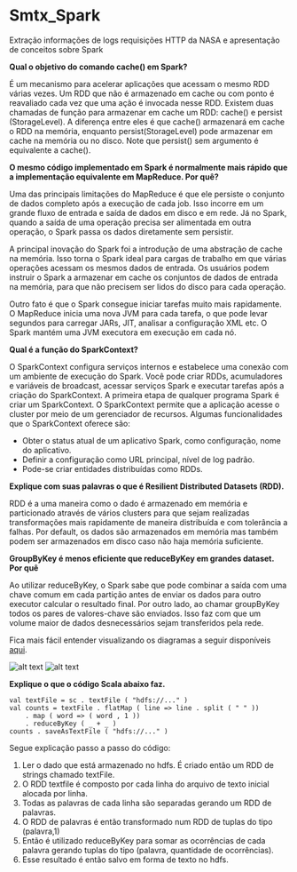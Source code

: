 # Smtx_Spark

Extração informações de logs requisições HTTP da NASA e apresentação de conceitos sobre Spark


**Qual o objetivo do comando cache() em Spark?**

É um mecanismo para acelerar aplicações que acessam o mesmo RDD várias vezes. Um RDD que não é armazenado em cache ou com ponto é reavaliado cada vez que uma ação é invocada nesse RDD. Existem duas chamadas de função para armazenar em cache um RDD: cache() e persist (StorageLevel). A diferença entre eles é que cache() armazenará em cache o RDD na memória, enquanto persist(StorageLevel) pode armazenar em cache na memória ou no disco. Note que persist() sem argumento é equivalente a cache().


**O mesmo código implementado em Spark é normalmente mais rápido que a implementação equivalente em MapReduce. Por quê?**

Uma das principais limitações do MapReduce é que ele persiste o conjunto de dados completo após a execução de cada job. Isso incorre em um grande fluxo de entrada e saída de dados em disco e em rede. Já no Spark, quando a saída de uma operação precisa ser alimentada em outra operação, o Spark passa os dados diretamente sem persistir.

A principal inovação do Spark foi a introdução de uma abstração de cache na memória. Isso torna o Spark ideal para cargas de trabalho em que várias operações acessam os mesmos dados de entrada. Os usuários podem instruir o Spark a armazenar em cache os conjuntos de dados de entrada na memória, para que não precisem ser lidos do disco para cada operação.

Outro fato é que o Spark consegue iniciar tarefas muito mais rapidamente. O MapReduce inicia uma nova JVM para cada tarefa, o que pode levar segundos para carregar JARs, JIT, analisar a configuração XML etc. O Spark mantém uma JVM executora em execução em cada nó.

**Qual é a função do SparkContext?**

O SparkContext configura serviços internos e estabelece uma conexão com um ambiente de execução do Spark. Você pode criar RDDs, acumuladores e variáveis ​​de broadcast, acessar serviços Spark e executar tarefas após a criação do SparkContext.
A primeira etapa de qualquer programa Spark é criar um SparkContext. O SparkContext permite que a aplicação acesse o cluster por meio de um gerenciador de recursos.
Algumas funcionalidades que o SparkContext oferece são:
- Obter o status atual de um aplicativo Spark, como configuração, nome do aplicativo.
- Definir a configuração como URL principal, nível de log padrão.
- Pode-se criar entidades distribuídas como RDDs.

**Explique com suas palavras o que é Resilient Distributed Datasets (RDD).**

RDD é a uma maneira como o dado é armazenado em memória e particionado através de vários clusters para que sejam realizadas transformações mais rapidamente de maneira distribuída e com tolerância a falhas.
Por default, os dados são armazenados em memória mas também podem ser armazenados em disco caso não haja memória suficiente. 

**GroupByKey é menos eficiente que reduceByKey em grandes dataset. Por quê**

Ao utilizar reduceByKey, o Spark sabe que pode combinar a saída com uma chave comum em cada partição antes de enviar os dados para outro executor calcular o resultado final.
Por outro lado, ao chamar groupByKey todos os pares de valores-chave são enviados. Isso faz com que um volume maior de dados desnecessários sejam transferidos pela rede.

Fica mais fácil entender visualizando os diagramas a seguir disponíveis [aqui](https://databricks.gitbooks.io/databricks-spark-knowledge-base/content/best_practices/prefer_reducebykey_over_groupbykey.html).

![alt text](https://databricks.gitbooks.io/databricks-spark-knowledge-base/content/images/reduce_by.png)
![alt text](https://databricks.gitbooks.io/databricks-spark-knowledge-base/content/images/group_by.png)

**Explique o que o código Scala abaixo faz.**

```
val textFile = sc . textFile ( "hdfs://..." )
val counts = textFile . flatMap ( line => line . split ( " " ))
	. map ( word => ( word , 1 ))
	. reduceByKey ( _ + _ )
counts . saveAsTextFile ( "hdfs://..." )
```

Segue explicação passo a passo do código:

1.  Ler o dado que está armazenado no hdfs. É criado então um RDD de strings chamado textFile.
2. O RDD textfile é composto por cada linha do arquivo de texto inicial alocada por linha.
3. Todas as palavras de cada linha são separadas gerando um RDD de palavras.
4. O RDD de palavras é então transformado num RDD de tuplas do tipo (palavra,1)
5. Então é utilizado reduceByKey para somar as ocorrências de cada palavra gerando tuplas do tipo (palavra, quantidade de ocorrências).
6. Esse resultado é então salvo em forma de texto no hdfs.
